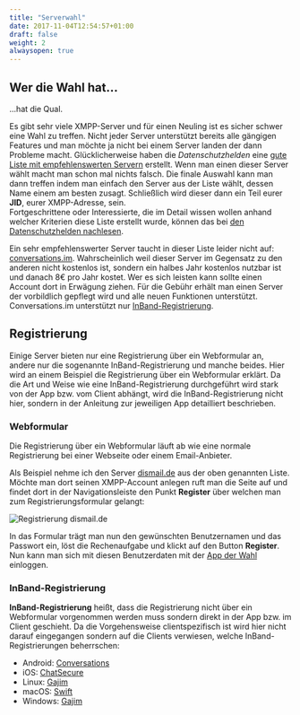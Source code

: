 ```yaml
---
title: "Serverwahl"
date: 2017-11-04T12:54:57+01:00
draft: false
weight: 2
alwaysopen: true
---
```


## Wer die Wahl hat...

...hat die Qual.

Es gibt sehr viele XMPP-Server und für einen Neuling ist es sicher schwer eine Wahl zu treffen. 
Nicht jeder Server unterstützt bereits alle gängigen Features und man möchte ja nicht bei einem Server landen
der dann Probleme macht. Glücklicherweise haben die *Datenschutzhelden* eine
[gute Liste mit empfehlenswerten Servern][10] erstellt. Wenn man einen dieser Server wählt macht man
schon mal nichts falsch. Die finale Auswahl kann man dann treffen indem man einfach den Server aus der
Liste wählt, dessen Name einem am besten zusagt. Schließlich wird dieser dann ein Teil eurer **JID**,
eurer XMPP-Adresse, sein.   
Fortgeschrittene oder Interessierte, die im Detail wissen wollen anhand welcher Kriterien diese Liste
erstellt wurde, können das bei [den Datenschutzhelden nachlesen][20].   

Ein sehr empfehlenswerter Server taucht in dieser Liste leider nicht auf: [conversations.im][25].
Wahrscheinlich weil dieser Server im Gegensatz zu den anderen nicht kostenlos ist, sondern ein halbes Jahr
kostenlos nutzbar ist und danach 8€ pro Jahr kostet. Wer es sich leisten kann sollte einen Account dort
in Erwägung ziehen. Für die Gebühr erhält man einen Server der vorbildlich gepflegt wird und alle neuen
Funktionen unterstützt. Conversations.im unterstützt nur [InBand-Registrierung][28].

## Registrierung

Einige Server bieten nur eine Registrierung über ein Webformular an, andere nur die sogenannte 
InBand-Registrierung und manche beides. Hier wird an einem Beispiel die Registrierung über ein
Webformular erklärt. Da die Art und Weise wie eine InBand-Registrierung durchgeführt wird stark
von der App bzw. vom Client abhängt, wird die InBand-Registrierung nicht hier, sondern in der Anleitung
zur jeweiligen App detailliert beschrieben.

### Webformular

Die Registrierung über ein Webformular läuft ab wie eine normale Registrierung bei einer Webseite oder 
einem Email-Anbieter.

Als Beispiel nehme ich den Server [dismail.de][30] aus der oben genannten Liste. Möchte man dort seinen
XMPP-Account anlegen ruft man die Seite auf und findet dort in der Navigationsleiste den Punkt 
**Register** über welchen man zum Registrierungsformular gelangt:

![Registrierung dismail.de](/images/serverwahl/dismail_register.png?height=200px)

In das Formular trägt man nun den gewünschten Benutzernamen und das Passwort ein, löst die Rechenaufgabe
und klickt auf den Button **Register**. Nun kann man sich mit diesen Benutzerdaten mit der [App der Wahl][50] einloggen.

### InBand-Registrierung

**InBand-Registrierung** heißt, dass die Registrierung nicht über ein Webformular vorgenommen werden
muss sondern direkt in der App bzw. im Client geschieht. Da die Vorgehensweise clientspezifisch ist
wird hier nicht darauf eingegangen sondern auf die Clients verwiesen, welche InBand-Registrierungen
beherrschen:

* Android: [Conversations][60]
* iOS: [ChatSecure][70]
* Linux: [Gajim][80]
* macOS: [Swift][90]
* Windows: [Gajim][80]

[10]:https://datenschutzhelden.org/serverliste/
[20]:https://datenschutzhelden.org/2017/07/12/daten-sparsame-xmpp-server/
[25]:https://account.conversations.im
[28]:/serverwahl/#inband-registrierung
[30]:https://dismail.de/
[50]:/apps/
[60]:/apps/conversations/
[70]:/apps/chatsecure/
[80]:/apps/gajim/
[90]:/apps/swift/
